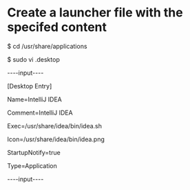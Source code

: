 # Create a launcher file with the specifed content

$ cd /usr/share/applications

$ sudo vi <applicaiton>.desktop

----input----

[Desktop Entry]

Name=IntelliJ IDEA

Comment=IntelliJ IDEA

Exec=/usr/share/idea/bin/idea.sh

Icon=/usr/share/idea/bin/idea.png

StartupNotify=true

Type=Application

----input----
